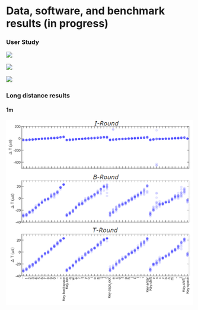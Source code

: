 # Data, software, and benchmark results (in progress)


### User Study

![](https://github.com/auditoryeye/auditoryeyesight/blob/main/UserTyping/7jklw5.gif)

![](https://github.com/auditoryeye/auditoryeyesight/blob/main/UserTyping/7jkn4y.gif)

![](https://github.com/auditoryeye/auditoryeyesight/blob/main/UserTyping/7jko01.gif)

### Long distance results


#### 1m
![1m attack results](https://github.com/auditoryeye/auditoryeyesight/blob/main/longdistance_results/distance1m.PNG)

